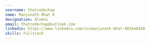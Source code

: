 ```yaml
---
username: thatcodechap
name: Manjunath Bhat K
designation: Alumni
email: thatcodechap@outlook.com
linkedin: https://www.linkedin.com/in/manjunath-bhat-802b401b0
skills: Fullstack
---
```


